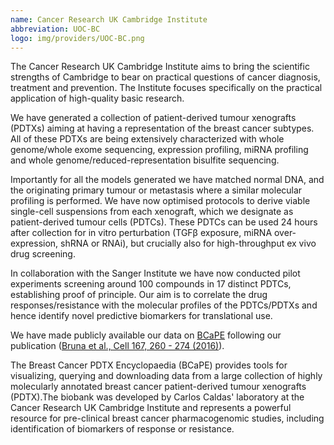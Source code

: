 ```yaml
---
name: Cancer Research UK Cambridge Institute
abbreviation: UOC-BC
logo: img/providers/UOC-BC.png
---
```


The Cancer Research UK Cambridge Institute aims to bring the scientific strengths of Cambridge to bear on practical questions of cancer diagnosis, treatment and prevention. The Institute focuses specifically on the practical application of high-quality basic research.

We have generated a collection of patient-derived tumour xenografts (PDTXs) aiming at having a representation of the breast cancer subtypes. All of these PDTXs are being extensively characterized with whole genome/whole exome sequencing, expression profiling, miRNA profiling and whole genome/reduced-representation bisulfite sequencing.

Importantly for all the models generated we have matched normal DNA, and the originating primary tumour or metastasis where a similar molecular profiling is performed. We have now optimised protocols to derive viable single-cell suspensions from each xenograft, which we designate as patient-derived tumour cells (PDTCs). These PDTCs can be used 24 hours after collection for in vitro perturbation (TGFβ exposure, miRNA over-expression, shRNA or RNAi), but crucially also for high-throughput ex vivo drug screening.

In collaboration with the Sanger Institute we have now conducted pilot experiments screening around 100 compounds in 17 distinct PDTCs, establishing proof of principle. Our aim is to correlate the drug responses/resistance with the molecular profiles of the PDTCs/PDTXs and hence identify novel predictive biomarkers for translational use.

We have made publicly available our data on [BCaPE](https://caldaslab.cruk.cam.ac.uk/bcape/) following our publication ([Bruna et al., Cell 167, 260 - 274 (2016)](https://www.ncbi.nlm.nih.gov/pubmed/27641504)).

The Breast Cancer PDTX Encyclopaedia (BCaPE) provides tools for visualizing, querying and downloading data from a large collection of highly molecularly annotated breast cancer patient-derived tumour xenografts (PDTX).The biobank was developed by Carlos Caldas' laboratory at the Cancer Research UK Cambridge Institute and represents a powerful resource for pre-clinical breast cancer pharmacogenomic studies, including identification of biomarkers of response or resistance.
